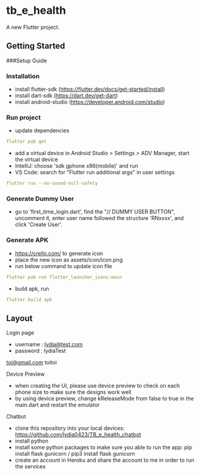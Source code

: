 # tb_e_health

A new Flutter project.

## Getting Started
###Setup Guide
### Installation
- install flutter-sdk (https://flutter.dev/docs/get-started/install)
- install dart-sdk (https://dart.dev/get-dart)
- install android-studio (https://developer.android.com/studio)

### Run project
- update dependencies
```yaml
flutter pub get
```
- add a virtual device in Android Studio > Settings > ADV Manager, start the virtual device
- IntelliJ: choose 'sdk gphone x86(mobile)' and run 
- VS Code: search for "Flutter run additional args" in user settings
```yaml
flutter run --no-sound-null-safety
```

### Generate Dummy User
- go to 'first_time_login.dart', find the "// DUMMY USER BUTTON", uncomment it, enter user name followed the structure 'RNxxxx', and click 'Create User'.

### Generate APK
- https://crello.com/ to generate icon
- place the new icon as assets/icon/icon.png
- run below command to update icon file
```yaml
flutter pub run flutter_launcher_icons:main
```
- build apk, run
```yaml
flutter build apk
```

## Layout

Login page
- username : lydia@test.com
- password : lydiaTest

toi@gmail.com
toitoi

Device Preview
- when creating the UI, please use device preview to check on each phone size to make sure the designs work well
- by using device preview, change kReleaseMode from false to true in the main.dart and restart the emulator

Chatbot
- clone this repository into your local devices: https://github.com/lydia0423/TB_e_health_chatbot
- install python
- install some python packages to make sure you able to run the app: pip install flask gunicorn / pip3 install flask gunicorn
- create an account in Heroku and share the account to me in order to run the services
